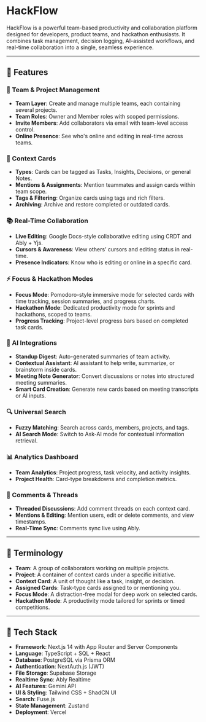 # HackFlow

HackFlow is a powerful team-based productivity and collaboration platform designed for developers, product teams, and hackathon enthusiasts. It combines task management, decision logging, AI-assisted workflows, and real-time collaboration into a single, seamless experience.

---

## 🚀 Features

### 🧩 Team & Project Management
- **Team Layer**: Create and manage multiple teams, each containing several projects.
- **Team Roles**: Owner and Member roles with scoped permissions.
- **Invite Members**: Add collaborators via email with team-level access control.
- **Online Presence**: See who's online and editing in real-time across teams.

### 📌 Context Cards
- **Types**: Cards can be tagged as Tasks, Insights, Decisions, or general Notes.
- **Mentions & Assignments**: Mention teammates and assign cards within team scope.
- **Tags & Filtering**: Organize cards using tags and rich filters.
- **Archiving**: Archive and restore completed or outdated cards.

### 📚 Real-Time Collaboration
- **Live Editing**: Google Docs-style collaborative editing using CRDT and Ably + Yjs.
- **Cursors & Awareness**: View others’ cursors and editing status in real-time.
- **Presence Indicators**: Know who is editing or online in a specific card.

### ⚡ Focus & Hackathon Modes
- **Focus Mode**: Pomodoro-style immersive mode for selected cards with time tracking, session summaries, and progress charts.
- **Hackathon Mode**: Dedicated productivity mode for sprints and hackathons, scoped to teams.
- **Progress Tracking**: Project-level progress bars based on completed task cards.

### 🧠 AI Integrations
- **Standup Digest**: Auto-generated summaries of team activity.
- **Contextual Assistant**: AI assistant to help write, summarize, or brainstorm inside cards.
- **Meeting Note Generator**: Convert discussions or notes into structured meeting summaries.
- **Smart Card Creation**: Generate new cards based on meeting transcripts or AI inputs.

### 🔍 Universal Search
- **Fuzzy Matching**: Search across cards, members, projects, and tags.
- **AI Search Mode**: Switch to Ask-AI mode for contextual information retrieval.

### 📊 Analytics Dashboard
- **Team Analytics**: Project progress, task velocity, and activity insights.
- **Project Health**: Card-type breakdowns and completion metrics.

### 💬 Comments & Threads
- **Threaded Discussions**: Add comment threads on each context card.
- **Mentions & Editing**: Mention users, edit or delete comments, and view timestamps.
- **Real-Time Sync**: Comments sync live using Ably.

---

## 🧠 Terminology

- **Team**: A group of collaborators working on multiple projects.
- **Project**: A container of context cards under a specific initiative.
- **Context Card**: A unit of thought like a task, insight, or decision.
- **Assigned Cards**: Task-type cards assigned to or mentioning you.
- **Focus Mode**: A distraction-free modal for deep work on selected cards.
- **Hackathon Mode**: A productivity mode tailored for sprints or timed competitions.

---

## 🧱 Tech Stack

- **Framework**: Next.js 14 with App Router and Server Components
- **Language**: TypeScript + SQL + React
- **Database**: PostgreSQL via Prisma ORM
- **Authentication**: NextAuth.js (JWT)
- **File Storage**: Supabase Storage
- **Realtime Sync**: Ably Realtime
- **AI Features**: Gemini API
- **UI & Styling**: Tailwind CSS + ShadCN UI
- **Search**: Fuse.js
- **State Management**: Zustand
- **Deployment**: Vercel
